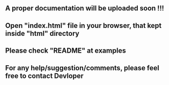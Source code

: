## A proper documentation will be uploaded soon !!!

## Open "index.html" file in your browser, that kept inside "html" directory  

## Please check "README" at examples
## For any help/suggestion/comments, please feel free to contact Devloper
